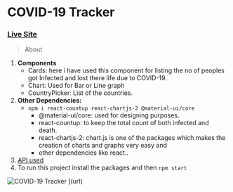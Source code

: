 # COVID-19 Tracker 
### [Live Site](https://react-covid-19-tracker-application)

> About

1. **Components**
   - Cards: here i have used this component for listing the no of peoples got Infected and lost there life due to COVID-19.  
   - Chart: Used for Bar or Line graph
   - CountryPicker: List of the countries.
2. **Other Dependencies:**
   - ```npm i react-countup react-chartjs-2 @material-ui/core```
      - @material-ui/core: used for designing purposes.
      - react-countup: to keep the total count of both infected and death.
      - react-chartjs-2: chart.js is one of the packages which makes the creation of charts and graphs very easy and
      - other dependencies like react..
3. [API used](https://covid19.mathdro.id/api)
4. To run this project install the packages and then ```npm start``` 

![COVID-19 Tracker](https://user-images.githubusercontent.com/50996696/96727897-339dbc00-13d1-11eb-9472-65244f3a40b1.png)
](url)
